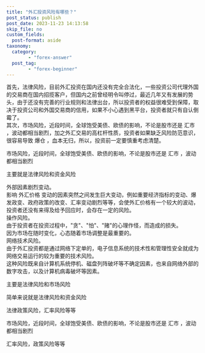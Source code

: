```yaml
---
title: "外汇投资风险有哪些？"
post_status: publish
post_date: 2023-11-23 14:13:58
skip_file: no
custom_fields: 
  post-format: aside
taxonomy:
  category:
        - "forex-answer"
  post_tag:
        - "forex-beginner"
---
```


首先，法律风险，目前外汇投资在国内还没有完全合法化，一些投资公司代理外国的交易商在国内招揽客户，但国内之前曾经明令叫停过，最近几年又有发展的势头，由于还没有完善的行业规则和法律出台，所以投资者的权益很难受到保障，取决于投资公司和外国交易商的信用，如果不小心遇到黑平台，投资者就只有自认倒霉了。  
其次，市场风险，近段时间，全球饱受美债、欧债的影响，不论是股市还是 汇市 ，波动都相当剧烈，加之外汇交易的高杠杆性质，投资者如果缺乏风险防范意识，很容易导致 爆仓 ，血本无归，所以，投资前一定要慎重考虑清楚。

市场风险，近段时间，全球饱受美债、欧债的影响，不论是股市还是 汇市 ，波动都相当剧烈

主要就是法律风险和资金风险

外部因素剧烈变动。  
影响 外汇价格 变动的因素突然之间发生巨大变动，例如重要经济指标的变动、爆发政变、政府政策的改变、汇率变动剧烈等等，会使外汇价格有一个较大的波动，投资者还没有来得及给予回应时，会存在一定的风险。  
操作风险。  
由于投资者在投资过程中，"贪"、"怕"、"赌"的心理作怪，而造成的损失。  
因为市场在随时变化，心态随着市场调整是最重要的。  
网络技术风险。  
由于外汇投资都是通过网络下定单的，电子信息系统的技术性和管理性安全就成为网络交易运行的较为重要的技术风险。  
这种风险既来自计算机系统停机、磁盘列阵破坏等不确定因素，也来自网络外部的数字攻击，以及计算机病毒破坏等因素。

主要是法律风险和市场风险

简单来说就是法律风险和资金风险

法律政策风险，汇率风险等等

市场风险，近段时间，全球饱受美债、欧债的影响，不论是股市还是 汇市 ，波动都相当剧烈

汇率风险，政策风险等等

